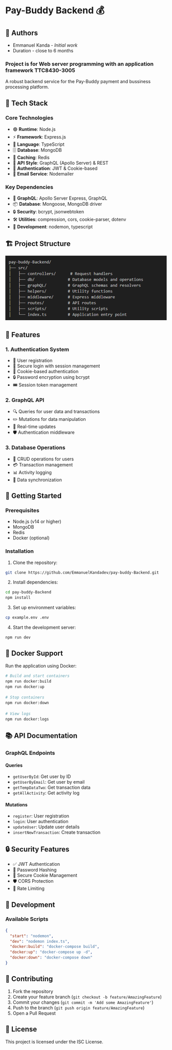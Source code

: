 # Pay-Buddy Backend 💰

## 👥 Authors

- Emmanuel Kanda - *Initial work*
- Duration - close to 6 months


### Project is for Web server programming with an application framework TTC8430-3005

A robust backend service for the Pay-Buddy payment and bussiness processing platform.

## 🚀 Tech Stack

### Core Technologies
- 🟢 **Runtime**: Node.js
- ⚡ **Framework**: Express.js
- 📘 **Language**: TypeScript
- 🗄️ **Database**: MongoDB
- 🔄 **Caching**: Redis
- 🎯 **API Style**: GraphQL (Apollo Server) & REST
- 🔐 **Authentication**: JWT & Cookie-based
- 📧 **Email Service**: Nodemailer

### Key Dependencies
- 🎨 **GraphQL**: Apollo Server Express, GraphQL
- 📦 **Database**: Mongoose, MongoDB driver
- 🔒 **Security**: bcrypt, jsonwebtoken
- 🛠️ **Utilities**: compression, cors, cookie-parser, dotenv
- 🔧 **Development**: nodemon, typescript

## 🏗️ Project Structure

![figure 1](/images/structure.PNG)


## 🌟 Features

### 1. Authentication System
- 👤 User registration
- 🔑 Secure login with session management
- 🍪 Cookie-based authentication
- 🔒 Password encryption using bcrypt
- 🎟️ Session token management

### 2. GraphQL API
- 🔍 Queries for user data and transactions
- ✏️ Mutations for data manipulation
- 🔄 Real-time updates
- 🛡️ Authentication middleware

### 3. Database Operations
- 📝 CRUD operations for users
- 💳 Transaction management
- 📊 Activity logging
- 🔄 Data synchronization

## 🚀 Getting Started

### Prerequisites
- Node.js (v14 or higher)
- MongoDB
- Redis
- Docker (optional)

### Installation

1. Clone the repository:
```bash
git clone https://github.com/EmmanuelKandadev/pay-buddy-Backend.git
```

2. Install dependencies:
```bash
cd pay-buddy-Backend
npm install
```

3. Set up environment variables:
```bash
cp example.env .env
```

4. Start the development server:
```bash
npm run dev
```

## 🐳 Docker Support

Run the application using Docker:

```bash
# Build and start containers
npm run docker:build
npm run docker:up

# Stop containers
npm run docker:down

# View logs
npm run docker:logs
```

## 📚 API Documentation

### GraphQL Endpoints

#### Queries
- `getUserById`: Get user by ID
- `getUserByEmail`: Get user by email
- `getTempDataTwo`: Get transaction data
- `getAllActivity`: Get activity log

#### Mutations
- `register`: User registration
- `login`: User authentication
- `updateUser`: Update user details
- `insertNewTransaction`: Create transaction

## 🔒 Security Features

- ✅ JWT Authentication
- 🔐 Password Hashing
- 🍪 Secure Cookie Management
- 🛡️ CORS Protection
- 🔄 Rate Limiting

## 🧪 Development

### Available Scripts

```json
{
  "start": "nodemon",
  "dev": "nodemon index.ts",
  "docker:build": "docker-compose build",
  "docker:up": "docker-compose up -d",
  "docker:down": "docker-compose down"
}
```

## 📝 Contributing

1. Fork the repository
2. Create your feature branch (`git checkout -b feature/AmazingFeature`)
3. Commit your changes (`git commit -m 'Add some AmazingFeature'`)
4. Push to the branch (`git push origin feature/AmazingFeature`)
5. Open a Pull Request

## 📜 License

This project is licensed under the ISC License.



